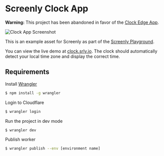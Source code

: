 # Screenly Clock App

**Warning:** This project has been abandoned in favor of the [Clock Edge App](https://github.com/Screenly/Playground/tree/master/edge-apps/clock).

![Clock App Screenshot](https://github.com/Screenly/standalone-app-store/blob/master/_assets/img/app-clock-digital.jpg?raw=true)

This is an example asset for Screenly as part of the [Screenly Playground](https://github.com/Screenly/playground).

You can view the live demo at [clock.srly.io](https://clock.srly.io/). The clock should automatically detect your local time zone and display the correct time.

## Requirements

Install [Wrangler](https://developers.cloudflare.com/workers/wrangler/)

```bash
$ npm install -g wrangler
```

Login to Cloudflare

```bash
$ wrangler login
```

Run the project in dev mode

```bash
$ wrangler dev
```

Publish worker

```bash
$ wrangler publish --env [environment name]
```
